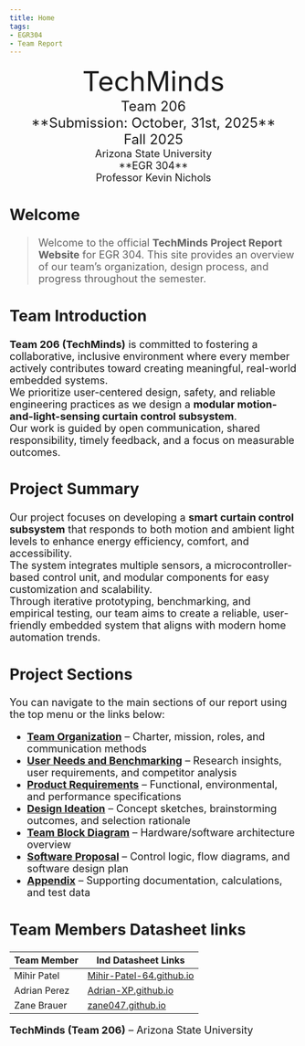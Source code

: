 ```yaml
---
title: Home
tags:
- EGR304
- Team Report
---
```

<center>
<font size="8">TechMinds<br>
<font size="5">Team 206<br>
**Submission: October, 31st, 2025**<br>
Fall 2025<br>
<font size="4">Arizona State University<br>
**EGR 304**<br>
Professor Kevin Nichols<br>
  

</center>

## Welcome 
> Welcome to the official **TechMinds Project Report Website** for EGR 304. This site provides an overview of our team’s organization, design process, and progress throughout the semester.

## Team Introduction
**Team 206 (TechMinds)** is committed to fostering a collaborative, inclusive environment where every member actively contributes toward creating meaningful, real-world embedded systems.  
We prioritize user-centered design, safety, and reliable engineering practices as we design a **modular motion-and-light-sensing curtain control subsystem**.  
Our work is guided by open communication, shared responsibility, timely feedback, and a focus on measurable outcomes.  

## Project Summary

Our project focuses on developing a **smart curtain control subsystem** that responds to both motion and ambient light levels to enhance energy efficiency, comfort, and accessibility.  
The system integrates multiple sensors, a microcontroller-based control unit, and modular components for easy customization and scalability.  
Through iterative prototyping, benchmarking, and empirical testing, our team aims to create a reliable, user-friendly embedded system that aligns with modern home automation trends.

## Project Sections
You can navigate to the main sections of our report using the top menu or the links below:

- **[Team Organization](02-Team-Organization.md)** – Charter, mission, roles, and communication methods  
- **[User Needs and Benchmarking](03-User-Needs-and-Benchmarking.md)** – Research insights, user requirements, and competitor analysis  
- **[Product Requirements](04-Product-Requirements.md)** – Functional, environmental, and performance specifications  
- **[Design Ideation](05-design-ideation.md)** – Concept sketches, brainstorming outcomes, and selection rationale  
- **[Team Block Diagram](06-team-block-diagram.md)** – Hardware/software architecture overview  
- **[Software Proposal](07-Software-Proposal.md)** – Control logic, flow diagrams, and software design plan  
- **[Appendix](Appendix/App-Team-Org.md)** – Supporting documentation, calculations, and test data

## Team Members Datasheet links

| **Team Member**        |**Ind Datasheet Links** |
| ---------------------- | -----------------------|
| Mihir Patel            | [Mihir-Patel-64.github.io](https://mihir-patel-64.github.io/mihirpatel-individual.github.io/) |
| Adrian Perez           | [Adrian-XP.github.io](https://adrian-xp.github.io/) |
| Zane Brauer            | [zane047.github.io](https://zane047.github.io/zane047_EGR304.github.io/) |


**TechMinds (Team 206)** – Arizona State University 